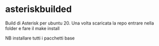 # asteriskbuilded

Build di Asterisk per ubuntu 20. Una volta scaricata la repo entrare nella folder e fare il make install

NB installare tutti i pacchetti base
